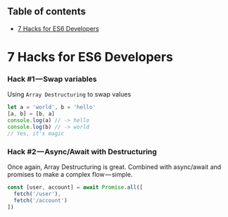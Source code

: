 ## Table of contents

- [7 Hacks for ES6 Developers]()

# 7 Hacks for ES6 Developers

### Hack #1 — Swap variables
Using `Array Destructuring` to swap values

```js
let a = 'world', b = 'hello'
[a, b] = [b, a]
console.log(a) // -> hello
console.log(b) // -> world
// Yes, it's magic
```
### Hack #2 — Async/Await with Destructuring
Once again, Array Destructuring is great. Combined with async/await and promises to make a complex flow — simple.

```js
const [user, account] = await Promise.all([
  fetch('/user'),
  fetch('/account')
])
```

